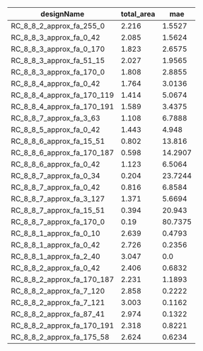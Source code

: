 | designName                 | total_area | mae     |
| -------------------------- | ---------- | ------- |
| RC_8_8_2_approx_fa_255_0   | 2.216      | 1.5527  |
| RC_8_8_3_approx_fa_0_42    | 2.085      | 1.5624  |
| RC_8_8_3_approx_fa_0_170   | 1.823      | 2.6575  |
| RC_8_8_3_approx_fa_51_15   | 2.027      | 1.9565  |
| RC_8_8_3_approx_fa_170_0   | 1.808      | 2.8855  |
| RC_8_8_4_approx_fa_0_42    | 1.764      | 3.0136  |
| RC_8_8_4_approx_fa_170_119 | 1.414      | 5.0674  |
| RC_8_8_4_approx_fa_170_191 | 1.589      | 3.4375  |
| RC_8_8_7_approx_fa_3_63    | 1.108      | 6.7888  |
| RC_8_8_5_approx_fa_0_42    | 1.443      | 4.948   |
| RC_8_8_6_approx_fa_15_51   | 0.802      | 13.816  |
| RC_8_8_6_approx_fa_170_187 | 0.598      | 14.2907 |
| RC_8_8_6_approx_fa_0_42    | 1.123      | 6.5064  |
| RC_8_8_7_approx_fa_0_34    | 0.204      | 23.7244 |
| RC_8_8_7_approx_fa_0_42    | 0.816      | 6.8584  |
| RC_8_8_7_approx_fa_3_127   | 1.371      | 5.6694  |
| RC_8_8_7_approx_fa_15_51   | 0.394      | 20.943  |
| RC_8_8_7_approx_fa_170_0   | 0.19       | 80.7375 |
| RC_8_8_1_approx_fa_0_10    | 2.639      | 0.4793  |
| RC_8_8_1_approx_fa_0_42    | 2.726      | 0.2356  |
| RC_8_8_1_approx_fa_2_40    | 3.047      | 0.0     |
| RC_8_8_2_approx_fa_0_42    | 2.406      | 0.6832  |
| RC_8_8_2_approx_fa_170_187 | 2.231      | 1.1893  |
| RC_8_8_2_approx_fa_7_120   | 2.858      | 0.2222  |
| RC_8_8_2_approx_fa_7_121   | 3.003      | 0.1162  |
| RC_8_8_2_approx_fa_87_41   | 2.974      | 0.1322  |
| RC_8_8_2_approx_fa_170_191 | 2.318      | 0.8221  |
| RC_8_8_2_approx_fa_175_58  | 2.624      | 0.6234  |

